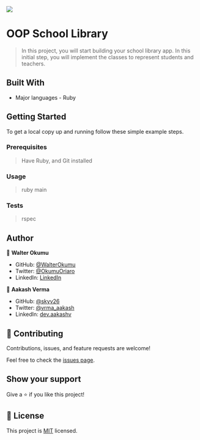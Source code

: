 ![](https://img.shields.io/badge/Microverse-blueviolet)

# OOP School Library

> In this project, you will start building your school library app. In this initial step, you will implement the classes to represent students and teachers.

## Built With

- Major languages - Ruby

## Getting Started

To get a local copy up and running follow these simple example steps.

### Prerequisites

> Have Ruby, and Git installed

### Usage

> ruby main

### Tests

> rspec

## Author

👤 **Walter Okumu**

- GitHub: [@WalterOkumu](https://github.com/WalterOkumu)
- Twitter: [@OkumuOriaro](https://twitter.com/OkumuOriaro)
- LinkedIn: [LinkedIn](https://www.linkedin.com/in/okumu-oriaro/)

👤 **Aakash Verma**

- GitHub: [@skyv26](https://github.com/skyv26)
- Twitter: [@vrma_aakash](https://twitter.com/vrma_aakash)
- LinkedIn: [dev.aakashv](https://linkedin.com/in/skyv2022)

## 🤝 Contributing

Contributions, issues, and feature requests are welcome!

Feel free to check the [issues page](../../issues/).

## Show your support

Give a ⭐️ if you like this project!

## 📝 License

This project is [MIT](./MIT.md) licensed.
